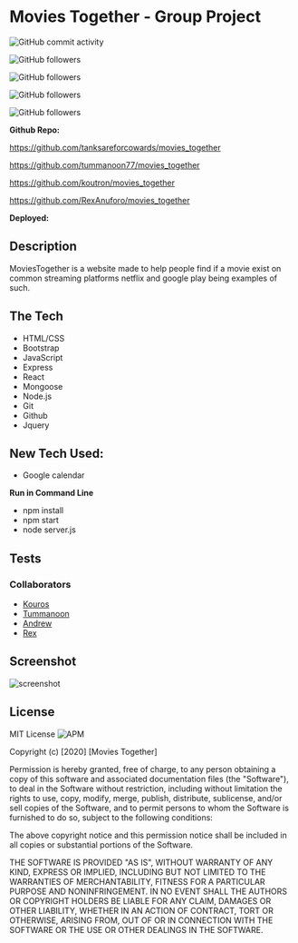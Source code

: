 # Movies Together - Group Project

![GitHub commit activity](https://img.shields.io/github/commit-activity/w/tanksareforcowards/movies_together)

![GitHub followers](https://img.shields.io/github/followers/tummanoon77?label=Follow%20Tummanoon&style=social)

![GitHub followers](https://img.shields.io/github/followers/abratcher1066?label=Follow%20Andrew&style=social)

![GitHub followers](https://img.shields.io/github/followers/koutron?label=Follow%20Kouros&style=social)

![GitHub followers](https://img.shields.io/github/followers/RexAnuforo?label=Follow%20Rex&style=social)

**Github Repo:**

https://github.com/tanksareforcowards/movies_together

https://github.com/tummanoon77/movies_together

https://github.com/koutron/movies_together

https://github.com/RexAnuforo/movies_together

**Deployed:**

## Description

MoviesTogether is a website made to help people find if a movie exist on common streaming platforms netflix and google play being examples of such. 


## The Tech

* HTML/CSS
* Bootstrap
* JavaScript
* Express
* React
* Mongoose
* Node.js
* Git
* Github
* Jquery

## New Tech Used:

* Google calendar

**Run in Command Line**

* npm install 
* npm start
* node server.js

## Tests

### Collaborators
* [Kouros](https://github.com/koutron)
* [Tummanoon](https://github.com/tummanoon77) 
* [Andrew](https://github.com/tanksareforcowards)
* [Rex](https://github.com/RexAnuforo)

## Screenshot

![screenshot](https://i.imgur.com/jZuxgTj.png)

## License

MIT License
![APM](https://img.shields.io/apm/l/vim-mode)

Copyright (c) [2020] [Movies Together]

Permission is hereby granted, free of charge, to any person obtaining a copy
of this software and associated documentation files (the "Software"), to deal
in the Software without restriction, including without limitation the rights
to use, copy, modify, merge, publish, distribute, sublicense, and/or sell
copies of the Software, and to permit persons to whom the Software is
furnished to do so, subject to the following conditions:

The above copyright notice and this permission notice shall be included in all
copies or substantial portions of the Software.

THE SOFTWARE IS PROVIDED "AS IS", WITHOUT WARRANTY OF ANY KIND, EXPRESS OR
IMPLIED, INCLUDING BUT NOT LIMITED TO THE WARRANTIES OF MERCHANTABILITY,
FITNESS FOR A PARTICULAR PURPOSE AND NONINFRINGEMENT. IN NO EVENT SHALL THE
AUTHORS OR COPYRIGHT HOLDERS BE LIABLE FOR ANY CLAIM, DAMAGES OR OTHER
LIABILITY, WHETHER IN AN ACTION OF CONTRACT, TORT OR OTHERWISE, ARISING FROM,
OUT OF OR IN CONNECTION WITH THE SOFTWARE OR THE USE OR OTHER DEALINGS IN THE
SOFTWARE.